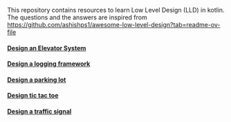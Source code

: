 This repository contains resources to learn Low Level Design (LLD) in kotlin. The questions and the answers are inspired
from https://github.com/ashishps1/awesome-low-level-design?tab=readme-ov-file

#### [Design an Elevator System](src/main/kotlin/questions/elevatorSystem/question.md)
#### [Design a logging framework](src/main/kotlin/questions/loggingFramework/question.md)
#### [Design a parking lot](src/main/kotlin/questions/parkinglot/question.md)
#### [Design tic tac toe](src/main/kotlin/questions/tictactoe/question.md)
#### [Design a traffic signal](src/main/kotlin/questions/trafficSignal/question.md)

